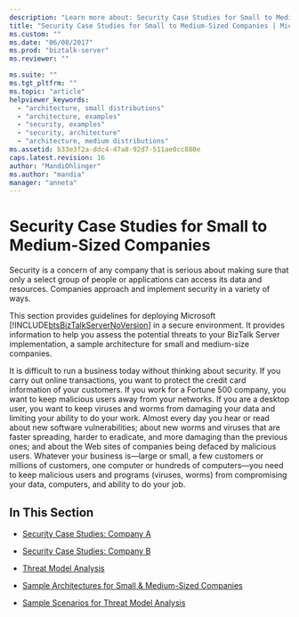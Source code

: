```yaml
---
description: "Learn more about: Security Case Studies for Small to Medium-Sized Companies"
title: "Security Case Studies for Small to Medium-Sized Companies | Microsoft Docs"
ms.custom: ""
ms.date: "06/08/2017"
ms.prod: "biztalk-server"
ms.reviewer: ""

ms.suite: ""
ms.tgt_pltfrm: ""
ms.topic: "article"
helpviewer_keywords: 
  - "architecture, small distributions"
  - "architecture, examples"
  - "security, examples"
  - "security, architecture"
  - "architecture, medium distributions"
ms.assetid: b33e3f2a-ddc4-47a8-92d7-511ae0cc880e
caps.latest.revision: 16
author: "MandiOhlinger"
ms.author: "mandia"
manager: "anneta"
---
```

# Security Case Studies for Small to Medium-Sized Companies
Security is a concern of any company that is serious about making sure that only a select group of people or applications can access its data and resources. Companies approach and implement security in a variety of ways.  
  
 This section provides guidelines for deploying Microsoft [!INCLUDE[btsBizTalkServerNoVersion](../includes/btsbiztalkservernoversion-md.md)] in a secure environment. It provides information to help you assess the potential threats to your BizTalk Server implementation, a sample architecture for small and medium-size companies.  
  
 It is difficult to run a business today without thinking about security. If you carry out online transactions, you want to protect the credit card information of your customers. If you work for a Fortune 500 company, you want to keep malicious users away from your networks. If you are a desktop user, you want to keep viruses and worms from damaging your data and limiting your ability to do your work. Almost every day you hear or read about new software vulnerabilities; about new worms and viruses that are faster spreading, harder to eradicate, and more damaging than the previous ones; and about the Web sites of companies being defaced by malicious users. Whatever your business is—large or small, a few customers or millions of customers, one computer or hundreds of computers—you need to keep malicious users and programs (viruses, worms) from compromising your data, computers, and ability to do your job.  
  
## In This Section  
  
-   [Security Case Studies: Company A](../core/security-case-studies-company-a.md)  
  
-   [Security Case Studies: Company B](../core/security-case-studies-company-b.md)  
  
-   [Threat Model Analysis](../core/threat-model-analysis.md)  
  
-   [Sample Architectures for Small & Medium-Sized Companies](../core/sample-architectures-for-small-medium-sized-companies.md)  
  
-   [Sample Scenarios for Threat Model Analysis](../core/sample-scenarios-for-threat-model-analysis.md)
